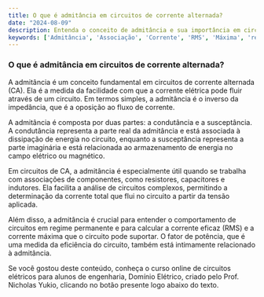 ```yaml
---
title: O que é admitância em circuitos de corrente alternada?
date: "2024-08-09"
description: Entenda o conceito de admitância e sua importância em circuitos de corrente alternada.
keywords: ['Admitância', 'Associação', 'Corrente', 'RMS', 'Máxima', 'regime', 'Fator']
---
```


### O que é admitância em circuitos de corrente alternada?

A admitância é um conceito fundamental em circuitos de corrente alternada (CA). Ela é a medida da facilidade com que a corrente elétrica pode fluir através de um circuito. Em termos simples, a admitância é o inverso da impedância, que é a oposição ao fluxo de corrente. 

A admitância é composta por duas partes: a condutância e a susceptância. A condutância representa a parte real da admitância e está associada à dissipação de energia no circuito, enquanto a susceptância representa a parte imaginária e está relacionada ao armazenamento de energia no campo elétrico ou magnético.

Em circuitos de CA, a admitância é especialmente útil quando se trabalha com associações de componentes, como resistores, capacitores e indutores. Ela facilita a análise de circuitos complexos, permitindo a determinação da corrente total que flui no circuito a partir da tensão aplicada.

Além disso, a admitância é crucial para entender o comportamento de circuitos em regime permanente e para calcular a corrente eficaz (RMS) e a corrente máxima que o circuito pode suportar. O fator de potência, que é uma medida da eficiência do circuito, também está intimamente relacionado à admitância.

Se você gostou deste conteúdo, conheça o curso online de circuitos elétricos para alunos de engenharia, Domínio Elétrico, criado pelo Prof. Nicholas Yukio, clicando no botão presente logo abaixo do texto.